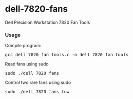 # dell-7820-fans
Dell Precision Workstation 7820 Fan Tools

### Usage
Compile program:

<pre>
gcc dell_7820_fan_tools.c -o dell_7820_fan_tools
</pre>

Read fans using sudo

<pre>
sudo ./dell_7820_fans
</pre>

Control two rare fans using sudo

<pre>
sudo ./dell_7820_fans low
</pre>
